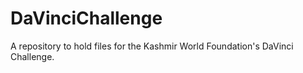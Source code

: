 DaVinciChallenge
================
A repository to hold files for the Kashmir World Foundation's DaVinci Challenge. 

